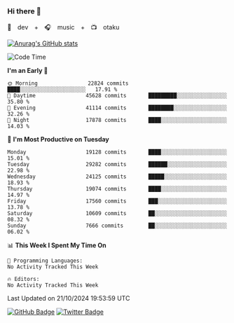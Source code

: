 ### Hi there 👋

🚀　dev　+　🎧　music　+　📺　otaku


[![Anurag's GitHub stats](https://github-readme-stats.vercel.app/api?username=koheitasaka&count_private=true&show_icons=true&theme=monokai)](https://github.com/koheitasaka/github-readme-stats)

<!--START_SECTION:waka-->
![Code Time](http://img.shields.io/badge/Code%20Time-1%2C161%20hrs%2023%20mins-blue)

**I'm an Early 🐤** 

```text
🌞 Morning                22824 commits       ████░░░░░░░░░░░░░░░░░░░░░   17.91 % 
🌆 Daytime                45628 commits       █████████░░░░░░░░░░░░░░░░   35.80 % 
🌃 Evening                41114 commits       ████████░░░░░░░░░░░░░░░░░   32.26 % 
🌙 Night                  17878 commits       ████░░░░░░░░░░░░░░░░░░░░░   14.03 % 
```
📅 **I'm Most Productive on Tuesday** 

```text
Monday                   19128 commits       ████░░░░░░░░░░░░░░░░░░░░░   15.01 % 
Tuesday                  29282 commits       ██████░░░░░░░░░░░░░░░░░░░   22.98 % 
Wednesday                24125 commits       █████░░░░░░░░░░░░░░░░░░░░   18.93 % 
Thursday                 19074 commits       ████░░░░░░░░░░░░░░░░░░░░░   14.97 % 
Friday                   17560 commits       ███░░░░░░░░░░░░░░░░░░░░░░   13.78 % 
Saturday                 10609 commits       ██░░░░░░░░░░░░░░░░░░░░░░░   08.32 % 
Sunday                   7666 commits        ██░░░░░░░░░░░░░░░░░░░░░░░   06.02 % 
```


📊 **This Week I Spent My Time On** 

```text
💬 Programming Languages: 
No Activity Tracked This Week

🔥 Editors: 
No Activity Tracked This Week
```


 Last Updated on 21/10/2024 19:53:59 UTC
<!--END_SECTION:waka-->

[![GitHub Badge](https://img.shields.io/badge/GitHub-100000?style=for-the-badge&logo=github&logoColor=white)](https://github.com/koheitasaka)
[![Twitter Badge](https://img.shields.io/badge/Twitter-1DA1F2?style=for-the-badge&logo=twitter&logoColor=white)](https://twitter.com/sleep_asleep_)
